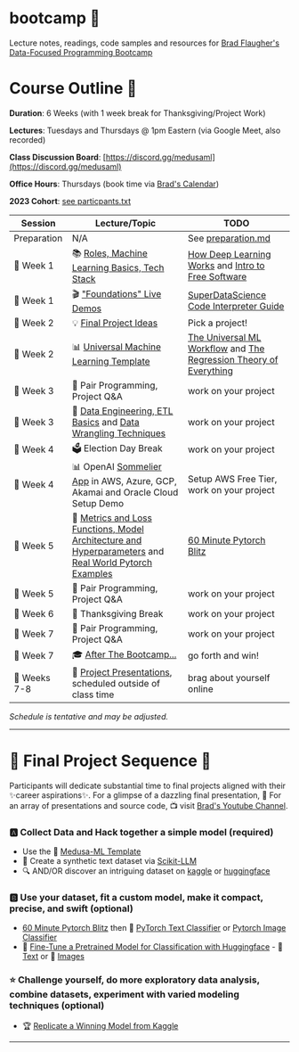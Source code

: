 # bootcamp 🚀

Lecture notes, readings, code samples and resources for [Brad Flaugher's Data-Focused Programming Bootcamp](https://bradflaugher.com/bootcamp.html)

# Course Outline 📝

**Duration**: 6 Weeks (with 1 week break for Thanksgiving/Project Work)

**Lectures**: Tuesdays and Thursdays @ 1pm Eastern (via Google Meet, also recorded)

**Class Discussion Board**: [https://discord.gg/medusaml](https://discord.gg/medusaml)

**Office Hours**: Thursdays (book time via [Brad's Calendar](https://calendar.app.google/AGTTsgwD5LPnwvfJ7))

**2023 Cohort**: [see particpants.txt](./participants.txt)

| Session   | Lecture/Topic | TODO |
|-----------|---------| ---------|
| Preparation | N/A | See [preparation.md](./preparation.md) |
| 📅 Week 1 | 📚 [Roles, Machine Learning Basics, Tech Stack](./30000.md)| [How Deep Learning Works](https://www.youtube.com/watch?v=wBgW3ZtlPT8) and [Intro to Free Software](https://www.fsf.org/blogs/rms/20140407-geneva-tedx-talk-free-software-free-society) |
| 📅 Week 1 | 🎬 ["Foundations" Live Demos](./foundations.md) | [SuperDataScience Code Interpreter Guide](https://youtu.be/ac6580tuveo?si=dUlyNu1CzFkhDPek) |
| 📅 Week 2 | 💡 [Final Project Ideas](#final-project-ideas) | Pick a project! |
| 📅 Week 2 | 📊 [Universal Machine Learning Template](https://github.com/Medusa-ML/ML-Template) | [The Universal ML Workflow](./the_universal_ml_workflow.pdf) and [The Regression Theory of Everything](./AI_harmony_c3.pdf) |
| 📅 Week 3 | 👥 Pair Programming, Project Q&A | work on your project |
| 📅 Week 3 | 📝 [Data Engineering, ETL Basics](./etl.md) and [Data Wrangling Techniques](./wranglin.md) | work on your project |
| 📅 Week 4 | 🗳️ Election Day Break | work on your project |
| 📅 Week 4 | 📊  OpenAI [Sommelier App](https://github.com/Medusa-ML/Sommelier) in AWS, Azure, GCP, Akamai and Oracle Cloud Setup Demo | Setup AWS Free Tier, work on your project |
| 📅 Week 5 | 🧠 [Metrics and Loss Functions, Model Architecture and Hyperparameters](./architecture.md) and [Real World Pytorch Examples](https://github.com/Medusa-ML/ML-Template/tree/main/examples) | [60 Minute Pytorch Blitz](https://pytorch.org/tutorials/beginner/deep_learning_60min_blitz.html) |
| 📅 Week 5 | 👥 Pair Programming, Project Q&A | work on your project |
| 📅 Week 6 | 🦃 Thanksgiving Break | work on your project |
| 📅 Week 7 | 👥 Pair Programming, Project Q&A | work on your project |
| 📅 Week 7 | 🎓 [After The Bootcamp...](./after_bootcamp.md) | go forth and win! |
| 📅 Weeks 7-8 | 🎉 [Project Presentations](https://www.youtube.com/@bradflaugher2452/videos), scheduled outside of class time | brag about yourself online |
 
*Schedule is tentative and may be adjusted.*

---

# 🚀 **Final Project Sequence** 🚀

Participants will dedicate substantial time to final projects aligned with their ✨career aspirations✨. For a glimpse of a dazzling final presentation, 🎥 For an array of presentations and source code, 📺 visit [Brad's Youtube Channel](https://www.youtube.com/@bradflaugher2452/videos).

### 🅰️ **Collect Data and Hack together a simple model (required)**
- Use the 🐍 [Medusa-ML Template](https://github.com/Medusa-ML/ML-Template)
- 📖 Create a synthetic text dataset via [Scikit-LLM](https://github.com/iryna-kondr/scikit-llm)
- 🔍 AND/OR discover an intriguing dataset on [kaggle](https://www.kaggle.com/datasets) or [huggingface](https://huggingface.co/datasets)

### 🅱️ **Use your dataset, fit a custom model, make it compact, precise, and swift (optional)**
- [60 Minute Pytorch Blitz](https://pytorch.org/tutorials/beginner/deep_learning_60min_blitz.html) then 📜 [PyTorch Text Classifier](https://pytorch.org/tutorials/intermediate/char_rnn_classification_tutorial.html) or [Pytorch Image Classifier](https://pytorch.org/tutorials/beginner/blitz/cifar10_tutorial.html)
- 🔄 [Fine-Tune a Pretrained Model for Classification with Huggingface](https://huggingface.co/docs/transformers/training) - 📝 [Text](https://huggingface.co/docs/transformers/tasks/sequence_classification) or 📸 [Images](https://huggingface.co/docs/transformers/tasks/image_classification)

### ⭐ **Challenge yourself, do more exploratory data analysis, combine datasets, experiment with varied modeling techniques (optional)**
- 🏆 [Replicate a Winning Model from Kaggle](https://www.kaggle.com/code?types=competitions)

---
